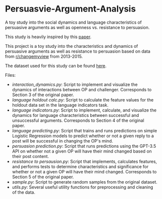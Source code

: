 # Persuasvie-Argument-Analysis
A toy study into the social dynamics and language characteristics of persuasive arguments as well as openness vs. resistance to persuasion.

This study is heavily inspired by this [paper](https://chenhaot.com/pubs/winning-arguments.pdf).

This project is a toy study into the characteristics and dynamics of persuasive arguments as well as resistance to persuasion based on data from [r/changemyview](https://www.reddit.com/r/changemyview) from 2013-2015.

The dataset used for this study can be found [here](https://chenhaot.com/papers/changemyview.html).

Files:
- *interaction_dynamics.py*: Script to implement and visualize the dynamics of interactions between OP and challenger. Corresponds to Section 3 of the original paper.
- *language holdout calc.py*: Script to calculate the feature values for the holdout data set in the language indicators task.
- *language indicators.py*: Script to implement, calculate, and visualize the dynamics for language characteristics between successful and unsuccessful arguments. Corresponds to Section 4 of the original paper.
- *language predicting.py*: Script that trains and runs predictions on simple Logistic Regression models to predict whether or not a given reply to a post will be successful in changing the OP's mind.
- *persuasion prediction.py*: Script that runs predictions using the GPT-3.5 API on whether not a given OP will have their mind changed based on their post content.
- *resistance to persausion.py*: Script that implements, calculates features, and performs tests to determine characteristics and significance for whether or not a given OP will have their mind changed. Corresponds to Section 5 of the original paper.
- *sample.py*: Script to generate random samples from the original dataset.
- *utils.py*: Several useful utility functions for preprocessing and cleaning of the data.
